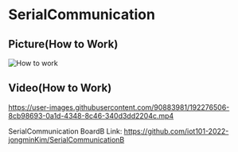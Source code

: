 # SerialCommunication

## Picture(How to Work)
![How to work](https://user-images.githubusercontent.com/90883981/192280617-f4375b66-ecfb-47b3-9879-014ecdf646d3.png)


## Video(How to Work)
https://user-images.githubusercontent.com/90883981/192276506-8cb98693-0a1d-4348-8c46-340d3dd2204c.mp4

SerialCommunication BoardB Link: https://github.com/iot101-2022-jongminKim/SerialCommunicationB

